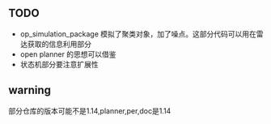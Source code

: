 

## TODO
- op_simulation_package 模拟了聚类对象，加了噪点。这部分代码可以用在雷达获取的信息利用部分
- open planner 的思想可以借鉴
- 状态机部分要注意扩展性

## warning
部分仓库的版本可能不是1.14,planner,per,doc是1.14